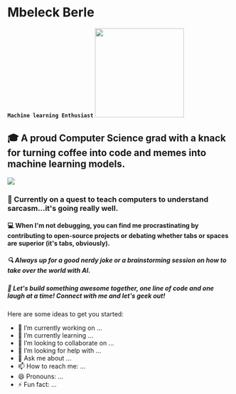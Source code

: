 # Mbeleck Berle
**`Machine learning Enthusiast`**
<img height=200 src="https://github.com/MbeleckBerle/MbeleckBerle/assets/91129216/18786fb0-31ee-4372-9761-4f8e89170ffd"/>

<h2>🎓 A proud Computer Science grad with a knack for turning coffee into code and memes into machine learning models.</h2>
<div>
  <img src="https://github.com/MbeleckBerle/MbeleckBerle/assets/91129216/37f020e1-c2bd-4144-a585-883510362032" />
<h3>🧠 Currently on a quest to teach computers to understand sarcasm...it's going really well.</h3>
</div>
<h4>💻 When I'm not debugging, you can find me procrastinating by contributing to open-source projects or debating whether tabs or spaces are superior (it's tabs, obviously).</h4>

<h5>🔍 Always up for a good nerdy joke or a brainstorming session on how to take over the world with AI.</h5>

<h5>🚀 Let's build something awesome together, one line of code and one laugh at a time! Connect with me and let's geek out!


</h5>






Here are some ideas to get you started:

- 🔭 I’m currently working on ...
- 🌱 I’m currently learning ...
- 👯 I’m looking to collaborate on ...
- 🤔 I’m looking for help with ...
- 💬 Ask me about ...
- 📫 How to reach me: ...
- 😄 Pronouns: ...
- ⚡ Fun fact: ...

